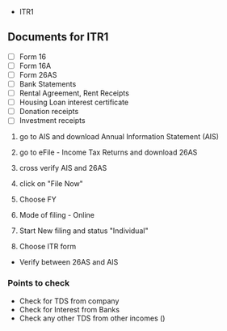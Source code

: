 - ITR1
## Documents for ITR1
- [ ] Form 16
- [ ] Form 16A
- [ ] Form 26AS
- [ ] Bank Statements
- [ ] Rental Agreement, Rent Receipts
- [ ] Housing Loan interest certificate
- [ ] Donation receipts
- [ ] Investment receipts

1. go to AIS and download Annual Information Statement (AIS)
2. go to eFile - Income Tax Returns and download 26AS
3. cross verify AIS and 26AS

1. click on "File Now"
2. Choose FY
3. Mode of filing - Online
4. Start New filing and status "Individual"
5. Choose ITR form

- Verify between 26AS and AIS 
### Points to check
- Check for TDS from company 
- Check for Interest from Banks
- Check any other TDS from other incomes ()